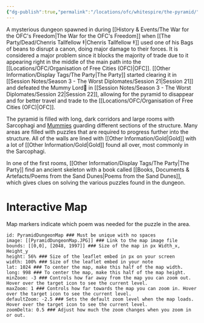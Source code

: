 ```yaml
---
{"dg-publish":true,"permalink":"/locations/ofc/whitespire/the-pyramid/","tags":["Missing"],"updated":"2025-08-11T11:53:31.872+01:00"}
---
```


A mysterious dungeon spawned in during [[History & Events/The War for the OFC's Freedom\|The War for the OFC's Freedom]] when [[The Party/Dead/Chenris Tallfellow ‡\|Chenris Tallfellow ‡]] used one of his Bags of beans to disrupt a canon, doing major damage to their forces. It is considered a major problem since it blocks the majority of trade due to it appearing right in the middle of the main path into the [[Locations/OFC/Organisation of Free Cities (OFC)\|OFC]]. [[Other Information/Display Tags/The Party\|The Party]] started clearing it in [[Session Notes/Season 3 - The Worst Diplomates/Session 21\|Session 21]] and defeated the Mummy Lord in [[Session Notes/Season 3 - The Worst Diplomates/Session 22\|Session 22]], allowing for the pyramid to disappear and for better travel and trade to the [[Locations/OFC/Organisation of Free Cities (OFC)\|OFC]].

The pyramid is filled with long, dark corridors and large rooms with Sarcophagi and [Mummies](https://www.dndbeyond.com/monsters/16961-mummy) guarding different sections of the structure. Many areas are filled with puzzles that are required to progress further into the structure. All of the walls are lined with [[Other Information/Gold\|Gold]] with a lot of [[Other Information/Gold\|Gold]] found all over, most commonly in the Sarcophagi. 

In one of the first rooms, [[Other Information/Display Tags/The Party\|The Party]] find an ancient skeleton with a book called [[Books, Documents & Artefacts/Poems from the Sand Dunes\|Poems from the Sand Dunes]], which gives clues on solving the various puzzles found in the dungeon. 

# Interactive Map
Map markers indicate which poem was needed for the puzzle in the area.

```leaflet  
id: PyramidDungeonMap ### Must be unique with no spaces  
image: [[PyramidDungeonMap.JPG]] ### Link to the map image file  
bounds: [[0,0], [2048, 1997]] ### Size of the map in px Width_x, Height_y  
height: 56% ### Size of the leaflet embed in px on your screen  
width: 100% ### Size of the leaflet embed in your note  
lat: 1024 ### To center the map, make this half of the map width.  
long: 998 ### To center the map, make this half of the map height.  
minZoom: -3 ### Controls how far away from the map you can zoom out. Hover over the target icon to see the current level.  
maxZoom: 1 ### Controls how far towards the map you can zoom in. Hover over the target icon to see the current level.  
defaultZoom: -2.5 ### Sets the default zoom level when the map loads. Hover over the target icon to see the current level.  
zoomDelta: 0.5 ### Adjust how much the zoom changes when you zoom in or out. 
```
